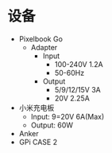 # 设备

* Pixelbook Go
  * Adapter
    * Input
      * 100-240V 1.2A
      * 50-60Hz
    * Output
      * 5/9/12/15V 3A
      * 20V 2.25A
* 小米充电板
  * Input: 9=20V 6A(Max)
  * Output: 60W
* Anker
* GPi CASE 2
